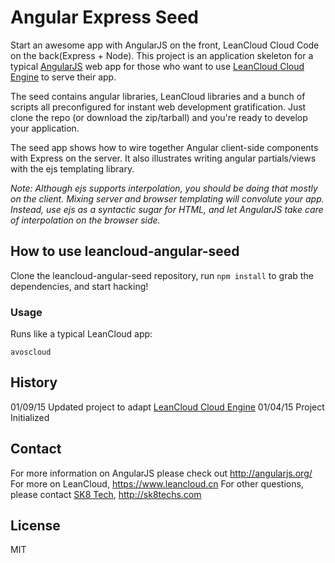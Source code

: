 # Angular Express Seed

Start an awesome app with AngularJS on the front, LeanCloud Cloud Code on the back(Express + Node). This project is an
application skeleton for a typical [AngularJS](http://angularjs.org/) web app for those who want
to use [LeanCloud Cloud Engine](https://leancloud.cn/docs/leanengine_guide-node.html) to serve their app.

The seed contains angular libraries, LeanCloud libraries and a bunch of scripts all preconfigured for
instant web development gratification. Just clone the repo (or download the zip/tarball) and
you're ready to develop your application.

The seed app shows how to wire together Angular client-side components with Express on the server.
It also illustrates writing angular partials/views with the ejs templating library.

_Note: Although ejs supports interpolation, you should be doing that mostly on the client. Mixing
server and browser templating will convolute your app. Instead, use ejs as a syntactic sugar for
HTML, and let AngularJS take care of interpolation on the browser side._

## How to use leancloud-angular-seed

Clone the leancloud-angular-seed repository, run `npm install` to grab the dependencies, and start hacking!

### Usage

Runs like a typical LeanCloud app:

    avoscloud

## History

01/09/15 Updated project to adapt [LeanCloud Cloud Engine](https://leancloud.cn/docs/leanengine_guide-node.html)
01/04/15 Project Initialized

## Contact

For more information on AngularJS please check out http://angularjs.org/
For more on LeanCloud, https://www.leancloud.cn
For other questions, please contact [SK8 Tech](http://sk8techs.com), http://sk8techs.com

## License
MIT
